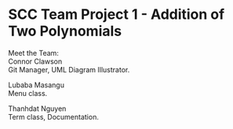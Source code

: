 # SCC Team Project 1 - Addition of Two Polynomials

Meet the Team:</br>
Connor Clawson</br>
Git Manager, UML Diagram Illustrator.

Lubaba Masangu</br>
Menu class.

Thanhdat Nguyen</br>
Term class, Documentation.
